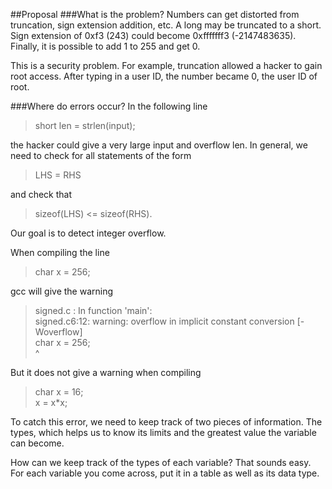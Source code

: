 ##Proposal
###What is the problem?
Numbers can get distorted from truncation, sign extension addition, etc. A long may be truncated to a short. Sign extension of 0xf3 (243) could become 0xfffffff3 (-2147483635). Finally, it is possible to add 1 to 255 and get 0.

This is a security problem. For example, truncation allowed a hacker to gain root access. After typing in a user ID, the number became 0, the user ID of root. 

###Where do errors occur?
In the following line
> short len = strlen(input);

the hacker could give a very large input and overflow len. In general, we need to check for all statements of the form 
> LHS = RHS

and check that 

> sizeof(LHS) <= sizeof(RHS).



Our goal is to detect integer overflow.

When compiling the line 
> char x = 256; 

gcc will give the warning
> signed.c : In function 'main':  
signed.c6:12: warning: overflow in implicit constant conversion [-Woverflow]  
char x = 256;  
        ^  
        
But it does not give a warning when compiling
> char x = 16;  
x = x*x;  

To catch this error, we need to keep track of two pieces of information. The types, which helps us to know its limits and the greatest value the variable can become.

How can we keep track of the types of each variable? That sounds easy. For each variable you come across, put it in a table as well as its data type. 

